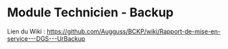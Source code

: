 # Module Technicien - Backup

Lien du Wiki : https://github.com/Augguss/BCKP/wiki/Rapport-de-mise-en-service---DGS---UrBackup

